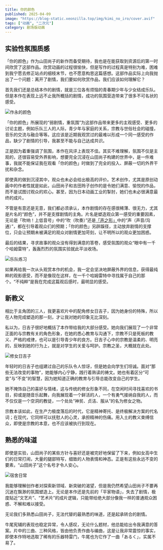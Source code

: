 ```yaml
---
title: 你的颜色
published: 2025-04-09
image: "https://blog-static.xeonzilla.top/img/kimi_no_iro/cover.avif"
tags: ["动画", "二次元"]
category: 剧场版动画
---
```

## 实验性氛围质感
「你的颜色」作为山田尚子的新作而备受期待，我也是在能获取到资源后的第一时间欣赏了这部作品。欣赏动画的过程很愉快，但是写作的过程真是特别为难，困难到我宁愿去修正站点的细枝末节，也不愿意构思这篇感想。这部作品实际上向我抛出了一个问题：离开了剧情，我们要如何欣赏作品，我们应该如何理解它？

首先我们还是总结本作的剧情，就是三位各有烦恼的青春期少年与少女结成乐队。但是本作在表现上远不止我所概括的剧情，成功的氛围营造带来了很多不可名状的感受。

![作永的颜色](https://blog-static.xeonzilla.top/img/kimi_no_iro/01.avif "作永的颜色")

「你的颜色」所展现的“弱剧情，重氛围”为这部作品带来更多的主观感受、更多的讨论主题，例如乐队三人的人际，青少年与家庭的关系，宗教与世俗社会的碰撞，音乐的交流与融合等等。这应该是近期我观赏过的最难以形成一个同一感受的作品，缺少了剧情的引导，我甚至不能与自己达成共识。

正是因为着重强调了氛围，本作在风评上表现不佳。其实不难理解，氛围不仅是主观的，还很容易受外界影响，想要完全沉浸在山田尚子构建的世界中，是一件难事，我就不能保证我在观看「你的颜色」时做到了完全的投入、屏蔽一切的外界干扰和杂念。

即使真的做到沉浸其中，观众也未必会给出极高的评价。艺术创作，尤其是原创动画中的作者性就是如此，山田尚子和吉田玲子创作的是令她们满意、愉悦的作品，而不是试图讨观众的欢心。甚至，因为日本动画工业的掣肘，她们也未必很满意最终的成片。

不管是有意还是无意，我们都必须承认，本作剧情的存在感很稀薄、很无力，尤其是片名的“颜色”，并不是支撑剧情的主角。片名是塑造观众第一感受的重要因素，无论是「吹响！上低音号」中的“吹（吹奏）”还是[「声之形」](/posts/koe_no_katachi)中的“声（声音/沟通）”，都在引导着观众们的预期；「你的颜色」另辟蹊径，主动放弃剧情的支撑位，只会让预期未被满足的观众对剧情更加苛刻，让不明所以的观众更加困惑。

最后的结果，寻求故事的观众没有得到满意的答卷，感受氛围的观众“眼中有一千个哈姆雷特”，轰轰烈烈的氛围实验就此平淡收场。

![乐队练习](https://blog-static.xeonzilla.top/img/kimi_no_iro/02.avif "乐队练习")

如果再给我一次从头观赏本作的机会，我一定会坚决地屏蔽外界的信息，获得最纯粹的观影感受，而不是像现在这样，在一千个哈姆雷特中寻找属于自己的那个。“不纯粹”是我在完成这篇观后感时，最明显的感受。

## 新教义
相比于主角团的三人，我更喜欢片中的配角修女日吉子，因为她身份的特殊，所以在人物完成塑造的那一刻，才让我对她的印象无比深刻。

私以为，日吉子很好地概括了本作带给我的大部分感受。她向我们展现了一个非常正面的与宗教有关的角色形象，在她的悉心教育与沟通下，宗教不只是死板的教义、严格的戒律，也可以是引导青少年的良方。日吉子心中的宗教是温柔的、明亮的，反映到她的行为上，就是对学生的关爱与呵护。宗教之圣，大概就在此处。

![修女日吉子](https://blog-static.xeonzilla.top/img/kimi_no_iro/03.avif "修女日吉子")

年轻时的日吉子也组建过自己的乐队令人惊讶，但是她会向学生们坦诚。面对“那些无法改变的事物”，她能够内心宁静，践行着熟读的祷文。她也有着区分“可变”与“不变”的智慧，因为她知道正确的教育与引导总能改变自己的学生。

她不掩饰自己的喜好与情绪，这与传统的修女形象不同，在空闲时间寻找喜欢的书目，抑或是随音乐起舞，向我展现着一个鲜活的人，一个有勇气接纳自我的人，而不仅仅是一个空洞的教徒，一个处处“神贫、贞洁、服从”的名为修女之物。

宗教本该如此，在生产力极度落后的时代，它是精神寄托、是终极解决方案的代名词；在现代，它同样可以抚慰人的心灵，承担精神的伤痛。用入土的教义束缚信众，即使是宗教的本意，也不应该被执行到现在。

## 熟悉的味道
即使是实验，山田尚子的某些方针与喜好还是被完好地保留了下来，例如女高中生们的日常打闹，大量的腿部特写，细致的人物表情和神态。正是有这些永远不变的要素，“山田尚子”这个名号才令人安心。

![宿舍日常](https://blog-static.xeonzilla.top/img/kimi_no_iro/04.avif "宿舍日常")

我能够理解创作者对探索新领域、新突破的渴望，但是我仍然希望山田尚子不要再沉迷在飘渺的氛围塑造上。无论是本作还是先前的「平家物语」，失去了剧情，极度贴近“文艺片”、“艺术片”的成片逻辑，只能带给绝大部分像我一样的普通观众困惑、不解和难以接受。

无论我们多熟悉山田尚子，无法代替的最熟悉的味道，还是起承转合的剧情。

牛尾宪辅的表现也稳定异常，令人感叹，无论什么题材，他总能给出令我满意的答案。片中的三曲、三种风格，皆由他负责作曲与编曲，这是让我非常震惊的事实，即使本作特地选取了稀有的乐器特雷门，牛尾也为它作了一曲「あるく」，实属不易了。
